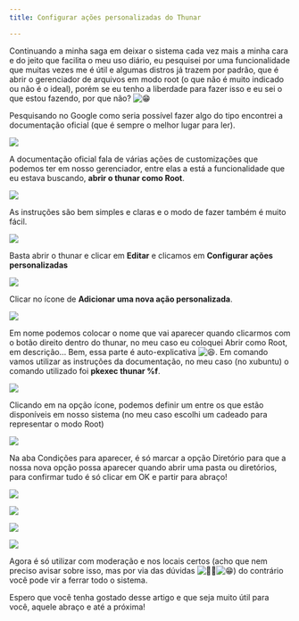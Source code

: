 ```yaml
---
title: Configurar ações personalizadas do Thunar

---
```

Continuando a minha saga em deixar o sistema cada vez mais a minha cara e do jeito que facilita o meu uso diário, eu pesquisei por uma funcionalidade que muitas vezes me é útil e algumas distros já trazem por padrão, que é abrir o gerenciador de arquivos em modo root (o que não é muito indicado ou não é o ideal), porém se eu tenho a liberdade para fazer isso e eu sei o que estou fazendo, por que não? ![😁](https://s.w.org/images/core/emoji/13.0.1/svg/1f601.svg)

Pesquisando no Google como seria possível fazer algo do tipo encontrei a documentação oficial (que é sempre o melhor lugar para ler).

![](https://i.imgur.com/nKmkM2f.png)

A documentação oficial fala de várias ações de customizações que podemos ter em nosso gerenciador, entre elas a está a funcionalidade que eu estava buscando, **abrir o thunar como Root**.

![](https://i.imgur.com/eoM7BeG.png)

As instruções são bem simples e claras e o modo de fazer também é muito fácil.

![](https://i.imgur.com/tsvqtFH.png)

Basta abrir o thunar e clicar em **Editar** e clicamos em **Configurar ações personalizadas**

![](https://i.imgur.com/w7ttloE.png)

Clicar no ícone de **Adicionar uma nova ação personalizada**.

![](https://i.imgur.com/OaeT5gV.png)

Em nome podemos colocar o nome que vai aparecer quando clicarmos com o botão direito dentro do thunar, no meu caso eu coloquei Abrir como Root, em descrição… Bem, essa parte é auto-explicativa ![😆](https://s.w.org/images/core/emoji/13.0.1/svg/1f606.svg). Em comando vamos utilizar as instruções da documentação, no meu caso (no xubuntu) o comando utilizado foi **pkexec thunar %f**.

![](https://i.imgur.com/oQ8grT6.png)

Clicando em na opção ícone, podemos definir um entre os que estão disponíveis em nosso sistema (no meu caso escolhi um cadeado para representar o modo Root)

![](https://i.imgur.com/yjL2oDQ.png)

Na aba Condições para aparecer, é só marcar a opção Diretório para que a nossa nova opção possa aparecer quando abrir uma pasta ou diretórios, para confirmar tudo é só clicar em OK e partir para abraço!

![](https://i.imgur.com/AaakeYE.png)

![](https://i.imgur.com/CWXsjIv.png)

![](https://i.imgur.com/PqvodDY.png)

![](https://i.imgur.com/RnntJF2.png)

Agora é só utilizar com moderação e nos locais certos (acho que nem preciso avisar sobre isso, mas por via das dúvidas ![🤷‍♂️](https://s.w.org/images/core/emoji/13.0.1/svg/1f937-200d-2642-fe0f.svg)![😁](https://s.w.org/images/core/emoji/13.0.1/svg/1f601.svg)) do contrário você pode vir a ferrar todo o sistema.

Espero que você tenha gostado desse artigo e que seja muito útil para você, aquele abraço e até a próxima!
